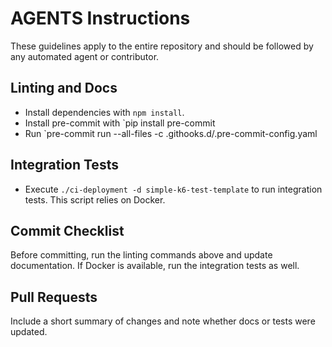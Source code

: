 # AGENTS Instructions

These guidelines apply to the entire repository and should be followed by any automated agent or contributor.

## Linting and Docs

- Install dependencies with `npm install`.
- Install pre-commit with `pip install pre-commit
- Run `pre-commit run --all-files -c .githooks.d/.pre-commit-config.yaml

## Integration Tests

- Execute `./ci-deployment -d simple-k6-test-template` to run integration tests. This script relies on Docker.

## Commit Checklist

Before committing, run the linting commands above and update documentation. If Docker is available, run the integration tests as well.

## Pull Requests

Include a short summary of changes and note whether docs or tests were updated.
